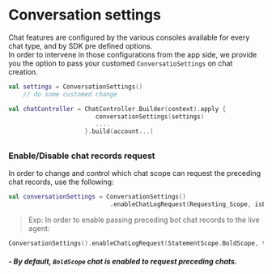 # Conversation settings
Chat features are configured by the various consoles available for every chat type, and by SDK pre defined options.  
In order to intervene in those configurations from the app side, we provide you the option to pass your customed `ConversatioSettings` on chat creation.
```kotlin
val settings = ConversationSettings()
    // do some customed change

val chatController = ChatController.Builder(context).apply {
                        conversationSettings(settings)
                        ....
                     }.build(account...)
```
##

### Enable/Disable chat records request
In order to change and control which chat scope can request the preceding chat records, use the following:
```kotlin
val conversationSettings = ConversationSettings()
                            .enableChatLogRequest(Requesting_Scope, isEnabled)
```

> Exp: In order to enable passing preceding bot chat records to the live agent:
  ```kotlin
  ConversationSettings().enableChatLogRequest(StatementScope.BoldScope, true)         
  ```   
  
  ##### - By default, `BoldScope` chat is enabled to request preceding chats. 
